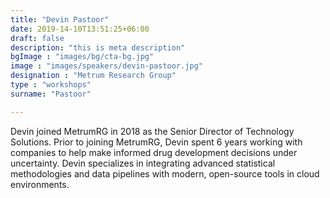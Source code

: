 ```yaml
---
title: "Devin Pastoor"
date: 2019-14-10T13:51:25+06:00
draft: false
description: "this is meta description"
bgImage : "images/bg/cta-bg.jpg"
image : "images/speakers/devin-pastoor.jpg"
designation : "Metrum Research Group"
type : "workshops"
surname: "Pastoor"

---
```


Devin joined MetrumRG in 2018 as the Senior Director of Technology Solutions. Prior to joining MetrumRG, Devin spent 6 years working with companies to help make informed drug development decisions under uncertainty. Devin specializes in integrating advanced statistical methodologies and data pipelines with modern, open-source tools in cloud environments.
